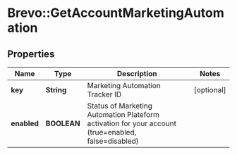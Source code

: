 # Brevo::GetAccountMarketingAutomation

## Properties
Name | Type | Description | Notes
------------ | ------------- | ------------- | -------------
**key** | **String** | Marketing Automation Tracker ID | [optional] 
**enabled** | **BOOLEAN** | Status of Marketing Automation Plateform activation for your account (true&#x3D;enabled, false&#x3D;disabled) | 


